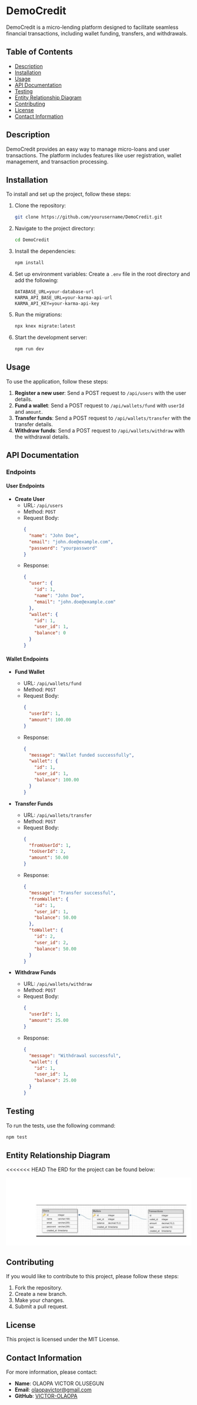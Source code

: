 # DemoCredit

DemoCredit is a micro-lending platform designed to facilitate seamless financial transactions, including wallet funding, transfers, and withdrawals.

## Table of Contents

- [Description](#description)
- [Installation](#installation)
- [Usage](#usage)
- [API Documentation](#api-documentation)
- [Testing](#testing)
- [Entity Relationship Diagram](#entity-relationship-diagram)
- [Contributing](#contributing)
- [License](#license)
- [Contact Information](#contact-information)

## Description

DemoCredit provides an easy way to manage micro-loans and user transactions. The platform includes features like user registration, wallet management, and transaction processing.

## Installation

To install and set up the project, follow these steps:

1. Clone the repository:
    ```sh
    git clone https://github.com/yourusername/DemoCredit.git
    ```

2. Navigate to the project directory:
    ```sh
    cd DemoCredit
    ```

3. Install the dependencies:
    ```sh
    npm install
    ```

4. Set up environment variables:
    Create a `.env` file in the root directory and add the following:
    ```env
    DATABASE_URL=your-database-url
    KARMA_API_BASE_URL=your-karma-api-url
    KARMA_API_KEY=your-karma-api-key
    ```

5. Run the migrations:
    ```sh
    npx knex migrate:latest
    ```

6. Start the development server:
    ```sh
    npm run dev
    ```

## Usage

To use the application, follow these steps:

1. **Register a new user**: Send a POST request to `/api/users` with the user details.
2. **Fund a wallet**: Send a POST request to `/api/wallets/fund` with `userId` and `amount`.
3. **Transfer funds**: Send a POST request to `/api/wallets/transfer` with the transfer details.
4. **Withdraw funds**: Send a POST request to `/api/wallets/withdraw` with the withdrawal details.

## API Documentation

### Endpoints

#### User Endpoints

- **Create User**
    - URL: `/api/users`
    - Method: `POST`
    - Request Body:
      ```json
      {
        "name": "John Doe",
        "email": "john.doe@example.com",
        "password": "yourpassword"
      }
      ```
    - Response:
      ```json
      {
        "user": {
          "id": 1,
          "name": "John Doe",
          "email": "john.doe@example.com"
        },
        "wallet": {
          "id": 1,
          "user_id": 1,
          "balance": 0
        }
      }
      ```

#### Wallet Endpoints

- **Fund Wallet**
    - URL: `/api/wallets/fund`
    - Method: `POST`
    - Request Body:
      ```json
      {
        "userId": 1,
        "amount": 100.00
      }
      ```
    - Response:
      ```json
      {
        "message": "Wallet funded successfully",
        "wallet": {
          "id": 1,
          "user_id": 1,
          "balance": 100.00
        }
      }
      ```

- **Transfer Funds**
    - URL: `/api/wallets/transfer`
    - Method: `POST`
    - Request Body:
      ```json
      {
        "fromUserId": 1,
        "toUserId": 2,
        "amount": 50.00
      }
      ```
    - Response:
      ```json
      {
        "message": "Transfer successful",
        "fromWallet": {
          "id": 1,
          "user_id": 1,
          "balance": 50.00
        },
        "toWallet": {
          "id": 2,
          "user_id": 2,
          "balance": 50.00
        }
      }
      ```

- **Withdraw Funds**
    - URL: `/api/wallets/withdraw`
    - Method: `POST`
    - Request Body:
      ```json
      {
        "userId": 1,
        "amount": 25.00
      }
      ```
    - Response:
      ```json
      {
        "message": "Withdrawal successful",
        "wallet": {
          "id": 1,
          "user_id": 1,
          "balance": 25.00
        }
      }
      ```

## Testing

To run the tests, use the following command:

```sh
npm test
```
## Entity Relationship Diagram

<<<<<<< HEAD
The ERD for the project can be found below: 

![Entity Relationship Diagram](./imgs/ERD.jpeg)

## Contributing

If you would like to contribute to this project, please follow these steps:

1. Fork the repository.
2. Create a new branch.
3. Make your changes.
4. Submit a pull request.

## License

This project is licensed under the MIT License.

## Contact Information

For more information, please contact:

- **Name**: OLAOPA VICTOR OLUSEGUN
- **Email**: olaopavictor@gmail.com
- **GitHub**: [VICTOR-OLAOPA](https://github.com/VICTOR-OLAOPA)
